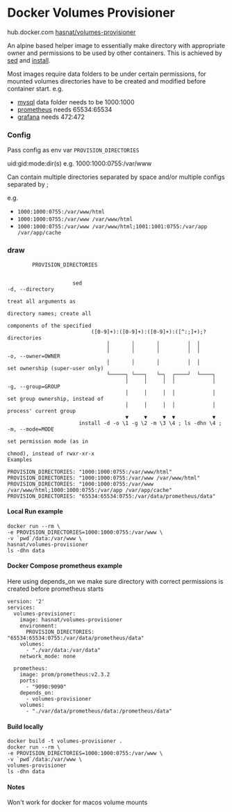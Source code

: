 
# Docker Volumes Provisioner
hub.docker.com [hasnat/volumes-provisioner](https://hub.docker.com/r/hasnat/volumes-provisioner)

An alpine based helper image to essentially make directory
with appropriate owner and permissions to be used by other containers.
This is achieved by [sed](https://linux.die.net/man/1/sed) and [install](https://linux.die.net/man/1/install).

Most images require data folders to be under certain permissions,
for mounted volumes directories have to be created and modified
before container start.
e.g.

- [mysql](https://hub.docker.com/_/mysql) data folder needs to be 1000:1000
- [prometheus](https://hub.docker.com/r/prom/prometheus) needs 65534:65534
- [grafana](https://hub.docker.com/r/grafana/grafana) needs 472:472


### Config
Pass config as env var `PROVISION_DIRECTORIES`

uid:gid:mode:dir(s) e.g. 1000:1000:0755:/var/www

Can contain multiple directories separated by space and/or multiple configs separated by ;

e.g.

- `1000:1000:0755:/var/www/html`
- `1000:1000:0755:/var/www /var/www/html`
- `1000:1000:0755:/var/www /var/www/html;1001:1001:0755:/var/app /var/app/cache`

### draw
```
        PROVISION_DIRECTORIES                                                                              
                                                                                                           
                                                                                                           
                     sed                                                  -d, --directory                  
                                                                          treat all arguments as           
                                                                          directory names; create all      
                                                                          components of the specified      
                           ([0-9]+):([0-9]+):([0-9]+):([^:;]+);?          directories                      
                                │       │       │         │  │                                             
                                │       │       │         │  │            -o, --owner=OWNER                
                                │       │       │         │  │            set ownership (super-user only)  
                                └─────┐ └───┐   └─┐  ┌────┘  └────┐                                        
                                      │     │     │  │            │       -g, --group=GROUP                
                                      │     │     │  │            │       set group ownership, instead of  
                                      │     │     │  │            │       process' current group           
                                      ▼     ▼     ▼  ▼            ▼                                        
                       install -d -o \1 -g \2 -m \3 \4 ; ls -dhn \4 ;     -m, --mode=MODE                  
                                                                          set permission mode (as in       
                                                                          chmod), instead of rwxr-xr-x     
Examples                                                                                                   
                                                                                                           
PROVISION_DIRECTORIES: "1000:1000:0755:/var/www/html"                                                      
PROVISION_DIRECTORIES: "1000:1000:0755:/var/www /var/www/html"                                             
PROVISION_DIRECTORIES: "1000:1000:0755:/var/www /var/www/html;1000:1000:0755:/var/app /var/app/cache"      
PROVISION_DIRECTORIES: "65534:65534:0755:/var/data/prometheus/data"
```

#### Local Run example
```
docker run --rm \
-e PROVISION_DIRECTORIES=1000:1000:0755:/var/www \
-v `pwd`/data:/var/www \
hasnat/volumes-provisioner
ls -dhn data
```

#### Docker Compose prometheus example
Here using depends_on we make sure directory with correct
permissions is created before prometheus starts
```
version: '2'
services:
  volumes-provisioner:
    image: hasnat/volumes-provisioner
    environment:
      PROVISION_DIRECTORIES: "65534:65534:0755:/var/data/prometheus/data"
    volumes:
      - "./var/data:/var/data"
    network_mode: none

  prometheus:
    image: prom/prometheus:v2.3.2
    ports:
      - "9090:9090"
    depends_on:
      - volumes-provisioner
    volumes:
      - "./var/data/prometheus/data:/prometheus/data"

```

#### Build locally
```
docker build -t volumes-provisioner .
docker run --rm \
-e PROVISION_DIRECTORIES=1000:1000:0755:/var/www \
-v `pwd`/data:/var/www \
volumes-provisioner
ls -dhn data
```

#### Notes
Won't work for docker for macos volume mounts

